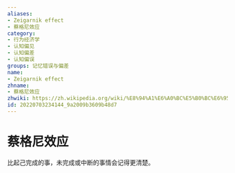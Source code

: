 ```yaml
---
aliases:
- Zeigarnik effect
- 蔡格尼效应
category:
- 行为经济学
- 认知偏见
- 认知偏差
- 认知偏误
groups: 记忆错误与偏差
name:
- Zeigarnik effect
zhname:
- 蔡格尼效应
zhwiki: https://zh.wikipedia.org/wiki/%E8%94%A1%E6%A0%BC%E5%B0%BC%E6%95%88%E6%87%89
id: 20220703234144_9a2009b3609b48d7
---
```


# 蔡格尼效应

比起己完成的事，未完成或中断的事情会记得更清楚。
